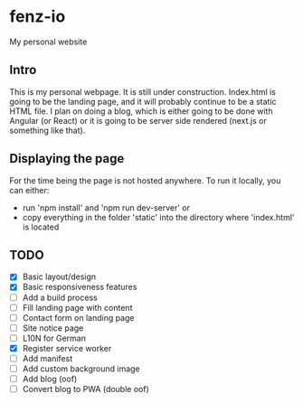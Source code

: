 # fenz-io
My personal website

## Intro
This is my personal webpage. It is still under construction.
Index.html is going to be the landing page, and it will probably continue to be a static HTML file.
I plan on doing a blog, which is either going to be done with Angular (or React) or it is going to be server side rendered (next.js or something like that).

## Displaying the page
For the time being the page is not hosted anywhere.
To run it locally, you can either:
- run 'npm install' and 'npm run dev-server' or
- copy everything in the folder 'static' into the directory where 'index.html' is located

## TODO

- [x] Basic layout/design
- [x] Basic responsiveness features
- [ ] Add a build process
- [ ] Fill landing page with content
- [ ] Contact form on landing page
- [ ] Site notice page
- [ ] L10N for German
- [x] Register service worker
- [ ] Add manifest
- [ ] Add custom background image
- [ ] Add blog (oof)
- [ ] Convert blog to PWA (double oof)
